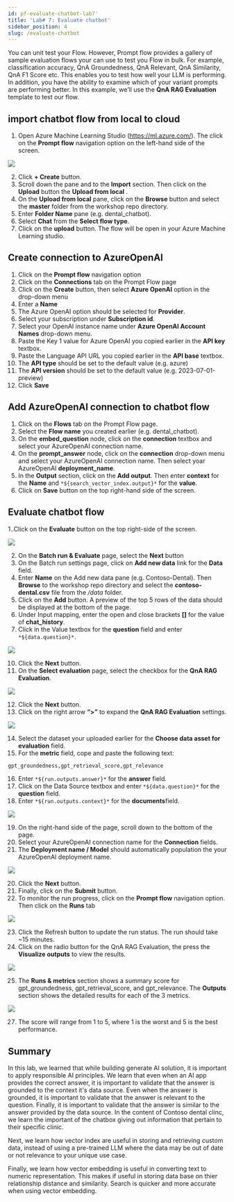 ```yaml
---
id: pf-evaluate-chatbot-lab7'
title: 'Lab# 7: Evaluate chatbot'
sidebar_position: 4
slug: /evaluate-chatbot
---
```


You can unit test your Flow.  However, Prompt flow provides a gallery of sample evaluation flows your can use to test you Flow in bulk. For example, classification accuracy, QnA Groundedness, QnA Relevant, QnA Similarity, QnA F1 Score etc.  This enables you to test how well your LLM is performing.  In addition, you have the ability to examine which of your variant prompts are performing better.  In this example, we’ll use the **QnA RAG Evaluation** template to test our flow.

## import chatbot flow from local to cloud

1. Open Azure Machine Learning Studio (https://ml.azure.com/). The click on the **Prompt flow** navigation option on the left-hand side of the screen.  

![](/img/tutorial/pf-prompt-flow-menu.png)

2. Click **+ Create** button.
3. Scroll down the pane and to the **Import** section.  Then click on the **Upload** button the **Upload from local** .
4. On the **Upload from local** pane, click on the **Browse** button and select the **master** folder from the workshop repo directory.
5. Enter **Folder Name**  pane (e.g. dental_chatbot).
6. Select **Chat** from the **Select flow type**.
7. Click on the **upload** button. The flow will be open in your Azure Machine Learning studio.

## Create connection to AzureOpenAI
1.  Click on the **Prompt flow** navigation option
2.	Click on the **Connections** tab on the Prompt Flow page
3.	Click on the **Create** button, then select **Azure OpenAI** option in the drop-down menu
4.	Enter a **Name** 
5.	The Azure OpenAI option should be selected for **Provider**.
6.	Select your subscription under **Subscription id**.
7.	Select your OpenAI instance name under **Azure OpenAI Account Names** drop-down menu.
8.	Paste the Key 1 value for Azure OpenAI you copied earlier in the **API key** textbox.
9.	Paste the Language API URL you copied earlier in the **API base** textbox.
10.	The **API type** should be set to the default value (e.g. azure)
11.	The **API version** should be set to the default value (e.g. 2023-07-01-preview)
12.	 Click **Save**

## Add AzureOpenAI connection to chatbot flow

1. Click on the **Flows** tab on the Prompt Flow page.
2. Select the **Flow name** you created earlier (e.g. dental_chatbot).
3. On the **embed_question** node, click on the **connection** textbox and select your AzureOpenAI connection name.
4. On the **prompt_answer** node, click on the **connection** drop-down menu and select your AzureOpenAI connection name.  Then select yoar AzureOpenAI **deployment_name**.
5. In the **Output** section, click on the **Add output**. Then enter **context** for the **Name** and `*${search_vector_index.output}*` for the **value**.
6. Click on **Save** button on the top right-hand side of the screen.

## Evaluate chatbot flow

1..Click on the **Evaluate** button on the top right-side of the screen.

![](/img/tutorial/evaluate.png)
 
2.	On the **Batch run & Evaluate** page, select the **Next** button
3.	On the Batch run settings page, click on **Add new data** link for the **Data** field.  
4.	Enter **Name** on the Add new data pane (e.g. Contoso-Dental). Then **Browse** to the workshop repo directory and select the **contoso-dental.csv** file from the */data* folder.   
5.	Click on the **Add** button.   A preview of the top 5 rows of the data should be displayed at the bottom of the page.
8.	Under Input mapping, enter the open and close brackets **[]** for the value of **chat_history**.
9.	Click in the Value textbox for the **question** field and enter `*${data.question}*`.

![](/img/tutorial/evaluate-input-flow.png)
 
10.	Click the **Next** button.
11.	On the **Select evaluation** page, select the checkbox for the **QnA RAG Evaluation**.

![](/img/tutorial/evaluation-gallery.png)
 
12.	Click the **Next** button.
13.	Click on the right arrow **“>”** to expand the **QnA RAG Evaluation** settings.

![](/img/tutorial/evaluate-qna-fields.png)
 
14.	Select the dataset your uploaded earlier for the **Choose data asset for evaluation** field.
15.	For the **metric** field, cope and paste the following text:
```bash
gpt_groundedness,gpt_retrieval_score,gpt_relevance  
```
16. Enter `*${run.outputs.answer}*` for the **answer** field.
17. Click on the Data Source textbox and enter `*${data.question}*` for the **question** field. 
18.	Enter `*${run.outputs.context}*` for the **documents**field.

![](/img/tutorial/pf-rag-eval-input.png)

19.	On the right-hand side of the page, scroll down to the bottom of the page.
20.	Select your AzureOpenAI connection name for the **Connection** fields.
21.	The **Deployment name / Model** should automatically population the your AzureOpenAI deployment name.
 
 ![](/img/tutorial/evaluate-connection.png)

20.	Click the **Next** button. 
21.	Finally, click on the **Submit** button.
22.	To monitor the run progress, click on the **Prompt flow** navigation option.  Then click on the **Runs** tab


![](/img/tutorial/start-evaluate.png)
 
23.	Click the Refresh button to update the run status. The run should take ~15 minutes.
24.	Click on the radio button for the QnA RAG Evaluation, the press the **Visualize outputs** to view the results.

![](/img/tutorial/pf-visualize-output.png)

25.	The **Runs & metrics** section shows a summary score for gpt_groundedness, gpt_retrieval_score, and gpt_relevance.  The **Outputs** section shows the detailed results for each of the 3 metrics.

 ![](/img/tutorial/evaluate-results.png)

27.	The score will range from 1 to 5, where 1 is the worst and 5 is the best performance.

## Summary

In this lab, we learned that while building generate AI solution, it is important to apply responsible AI principles. We learn that even when an AI app provides the correct answer, it is important to validate that the answer is grounded to the context it's data source.  Even when the answer is grounded, it is important to validate that the answer is relevant to the question.  Finally, it is important to validate that the answer is similar to the answer provided by the data source.  In the content of Contoso dental clinc, we learn the important of the chatbox giving out information that pertain to their specific clinic.

Next, we learn how vector index are useful in storing and retrieving custom data, instead of using a pre-trained LLM where the data may be out of date or not relevance to your unique use case.  

Finally, we learn how vector embedding is useful in converting text to numeric representation. This makes if useful in storing data base on thier relationship distance and similarity.  Search is quicker and more accurate when using vector embedding.  







